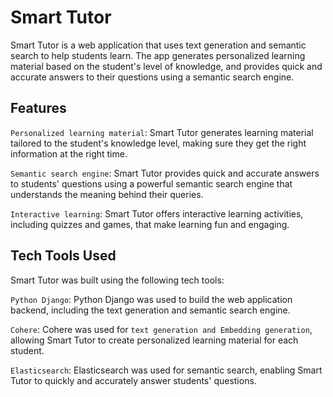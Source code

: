 # Smart Tutor
Smart Tutor is a web application that uses text generation and semantic search to help students learn. The app generates personalized learning material based on the student's level of knowledge, and provides quick and accurate answers to their questions using a semantic search engine.

## Features
``Personalized learning material``: Smart Tutor generates learning material tailored to the student's knowledge level, making sure they get the right information at the right time.

``Semantic search engine``: Smart Tutor provides quick and accurate answers to students' questions using a powerful semantic search engine that understands the meaning behind their queries.


``Interactive learning``: Smart Tutor offers interactive learning activities, including quizzes and games, that make learning fun and engaging.


## Tech Tools Used
Smart Tutor was built using the following tech tools:

``Python Django``: Python Django was used to build the web application backend, including the text generation and semantic search engine.

``Cohere``: Cohere was used for `text generation and Embedding generation`, allowing Smart Tutor to create personalized learning material for each student.

``Elasticsearch``: Elasticsearch was used for semantic search, enabling Smart Tutor to quickly and accurately answer students' questions.

